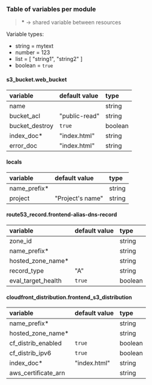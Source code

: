 ### Table of variables per module

> __*__ -> shared variable between resources

Variable types:
  - string  = mytext
  - number  = 123
  - list    = [ "string1", "string2" ]
  - boolean = `true`

#### s3_bucket.web_bucket
| variable       | default value | type    |
|:-------------- |:------------- |:------- |
| name           |               | string  |
| bucket_acl     | "public-read" | string  |
| bucket_destroy | `true`        | boolean |
| index_doc*     | "index.html"  | string  |
| error_doc      | "index.html"  | string  |

#### locals
| variable       | default value    | type    |
|:-------------- |:-------------    |:------- |
| name_prefix*   |                  | string  |
| project        | "Project's name" | string  |

#### route53_record.frontend-alias-dns-record
| variable           | default value | type    |
|:-----------------  |:------------- |:------- |
| zone_id            |               | string  |
| name_prefix*       |               | string  |
| hosted_zone_name*  |               | string  |
| record_type        | "A"           | string  |
| eval_target_health | `true`        | boolean |

#### cloudfront_distribution.frontend_s3_distribution
| variable            | default value | type    |
|:-----------------   |:------------- |:------- |
| name_prefix*        |               | string  |
| hosted_zone_name*   |               | string  |
| cf_distrib_enabled  | `true`        | boolean |
| cf_distrib_ipv6     | `true`        | boolean |
| index_doc*          | "index.html"  | string  |
| aws_certificate_arn |               | string  |
